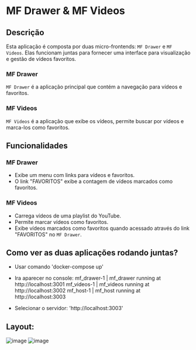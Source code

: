 # MF Drawer & MF Videos

## Descrição
Esta aplicação é composta por duas micro-frontends: `MF Drawer` e `MF Videos`. Elas funcionam juntas para fornecer uma interface para visualização e gestão de vídeos favoritos.

### MF Drawer
`MF Drawer` é a aplicação principal que contém a navegação para vídeos e favoritos.

### MF Videos
`MF Videos` é a aplicação que exibe os vídeos, permite buscar por vídeos e marca-los como favoritos.

## Funcionalidades

### MF Drawer
- Exibe um menu com links para vídeos e favoritos.
- O link "FAVORITOS" exibe a contagem de vídeos marcados como favoritos.

### MF Videos
- Carrega vídeos de uma playlist do YouTube.
- Permite marcar vídeos como favoritos.
- Exibe vídeos marcados como favoritos quando acessado através do link "FAVORITOS" no `MF Drawer`.
  
## Como ver as duas aplicações rodando juntas? 
- Usar comando 'docker-compose up'
- Ira aparecer no console:
      mf_drawer-1  | mf_drawer running at http://localhost:3001
      mf_videos-1  | mf_videos running at http://localhost:3002
      mf_host-1    | mf_host running at http://localhost:3003
   
- Selecionar o servidor: 'http://localhost:3003'
   
## Layout:


![image](https://github.com/matheusbeezerra/micro_fronts_web/assets/77506878/69f622c7-0042-4d07-a4e3-9a903e7bf0a2)
![image](https://github.com/matheusbeezerra/micro_fronts_web/assets/77506878/e1626b22-8127-44b3-a77b-6d12758f410d)


